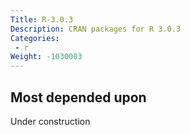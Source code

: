 ```yaml
---
Title: R-3.0.3
Description: CRAN packages for R 3.0.3
Categories:
 - r
Weight: -1030003
---
```


## Most depended upon

Under construction
